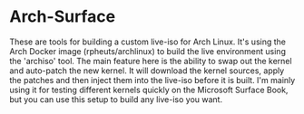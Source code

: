 # Arch-Surface

These are tools for building a custom live-iso for Arch Linux. It's using the Arch Docker image (rpheuts/archlinux) to build the live environment using the 'archiso' tool. The main feature here is the ability to swap out the kernel and auto-patch the new kernel. It will download the kernel sources, apply the patches and then inject them into the live-iso before it is built. I'm mainly using it for testing different kernels quickly on the Microsoft Surface Book, but you can use this setup to build any live-iso you want. 
